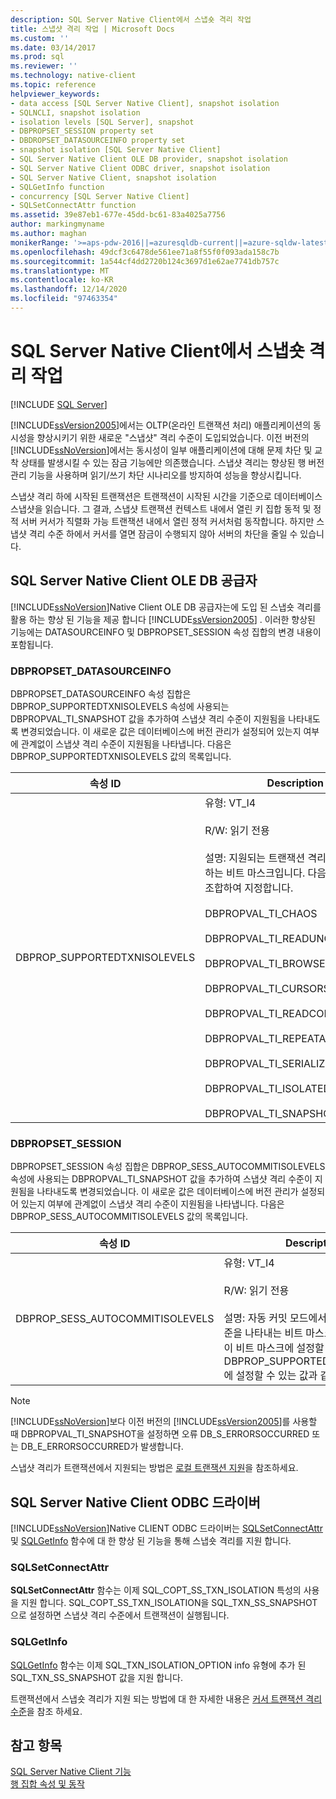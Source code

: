 ```yaml
---
description: SQL Server Native Client에서 스냅숏 격리 작업
title: 스냅샷 격리 작업 | Microsoft Docs
ms.custom: ''
ms.date: 03/14/2017
ms.prod: sql
ms.reviewer: ''
ms.technology: native-client
ms.topic: reference
helpviewer_keywords:
- data access [SQL Server Native Client], snapshot isolation
- SQLNCLI, snapshot isolation
- isolation levels [SQL Server], snapshot
- DBPROPSET_SESSION property set
- DBDROPSET_DATASOURCEINFO property set
- snapshot isolation [SQL Server Native Client]
- SQL Server Native Client OLE DB provider, snapshot isolation
- SQL Server Native Client ODBC driver, snapshot isolation
- SQL Server Native Client, snapshot isolation
- SQLGetInfo function
- concurrency [SQL Server Native Client]
- SQLSetConnectAttr function
ms.assetid: 39e87eb1-677e-45dd-bc61-83a4025a7756
author: markingmyname
ms.author: maghan
monikerRange: '>=aps-pdw-2016||=azuresqldb-current||=azure-sqldw-latest||>=sql-server-2016||>=sql-server-linux-2017||=azuresqldb-mi-current'
ms.openlocfilehash: 49dcf3c6478de561ee71a8f55f0f093ada158c7b
ms.sourcegitcommit: 1a544cf4dd2720b124c3697d1e62ae7741db757c
ms.translationtype: MT
ms.contentlocale: ko-KR
ms.lasthandoff: 12/14/2020
ms.locfileid: "97463354"
---
```

# <a name="working-with-snapshot-isolation-in-sql-server-native-client"></a>SQL Server Native Client에서 스냅숏 격리 작업
[!INCLUDE [SQL Server](../../../includes/applies-to-version/sql-asdb-asdbmi-asa-pdw.md)]

  [!INCLUDE[ssVersion2005](../../../includes/ssversion2005-md.md)]에서는 OLTP(온라인 트랜잭션 처리) 애플리케이션의 동시성을 향상시키기 위한 새로운 &quot;스냅샷&quot; 격리 수준이 도입되었습니다. 이전 버전의 [!INCLUDE[ssNoVersion](../../../includes/ssnoversion-md.md)]에서는 동시성이 일부 애플리케이션에 대해 문제 차단 및 교착 상태를 발생시킬 수 있는 잠금 기능에만 의존했습니다. 스냅샷 격리는 향상된 행 버전 관리 기능을 사용하며 읽기/쓰기 차단 시나리오를 방지하여 성능을 향상시킵니다.  
  
 스냅샷 격리 하에 시작된 트랜잭션은 트랜잭션이 시작된 시간을 기준으로 데이터베이스 스냅샷을 읽습니다. 그 결과, 스냅샷 트랜잭션 컨텍스트 내에서 열린 키 집합 동적 및 정적 서버 커서가 직렬화 가능 트랜잭션 내에서 열린 정적 커서처럼 동작합니다. 하지만 스냅샷 격리 수준 하에서 커서를 열면 잠금이 수행되지 않아 서버의 차단을 줄일 수 있습니다.  
  
## <a name="sql-server-native-client-ole-db-provider"></a>SQL Server Native Client OLE DB 공급자  
 [!INCLUDE[ssNoVersion](../../../includes/ssnoversion-md.md)]Native Client OLE DB 공급자는에 도입 된 스냅숏 격리를 활용 하는 향상 된 기능을 제공 합니다 [!INCLUDE[ssVersion2005](../../../includes/ssversion2005-md.md)] . 이러한 향상된 기능에는 DATASOURCEINFO 및 DBPROPSET_SESSION 속성 집합의 변경 내용이 포함됩니다.  
  
### <a name="dbpropset_datasourceinfo"></a>DBPROPSET_DATASOURCEINFO  
 DBPROPSET_DATASOURCEINFO 속성 집합은 DBPROP_SUPPORTEDTXNISOLEVELS 속성에 사용되는 DBPROPVAL_TI_SNAPSHOT 값을 추가하여 스냅샷 격리 수준이 지원됨을 나타내도록 변경되었습니다. 이 새로운 값은 데이터베이스에 버전 관리가 설정되어 있는지 여부에 관계없이 스냅샷 격리 수준이 지원됨을 나타냅니다. 다음은 DBPROP_SUPPORTEDTXNISOLEVELS 값의 목록입니다.  
  
|속성 ID|Description|  
|-----------------|-----------------|  
|DBPROP_SUPPORTEDTXNISOLEVELS|유형: VT_I4<br /><br /> R/W: 읽기 전용<br /><br /> 설명: 지원되는 트랜잭션 격리 수준을 지정하는 비트 마스크입니다. 다음을 0개 이상 조합하여 지정합니다.<br /><br /> DBPROPVAL_TI_CHAOS<br /><br /> DBPROPVAL_TI_READUNCOMMITTED<br /><br /> DBPROPVAL_TI_BROWSE<br /><br /> DBPROPVAL_TI_CURSORSTABILITY<br /><br /> DBPROPVAL_TI_READCOMMITTED<br /><br /> DBPROPVAL_TI_REPEATABLEREAD<br /><br /> DBPROPVAL_TI_SERIALIZABLE<br /><br /> DBPROPVAL_TI_ISOLATED<br /><br /> DBPROPVAL_TI_SNAPSHOT|  
  
### <a name="dbpropset_session"></a>DBPROPSET_SESSION  
 DBPROPSET_SESSION 속성 집합은 DBPROP_SESS_AUTOCOMMITISOLEVELS 속성에 사용되는 DBPROPVAL_TI_SNAPSHOT 값을 추가하여 스냅샷 격리 수준이 지원됨을 나타내도록 변경되었습니다. 이 새로운 값은 데이터베이스에 버전 관리가 설정되어 있는지 여부에 관계없이 스냅샷 격리 수준이 지원됨을 나타냅니다. 다음은 DBPROP_SESS_AUTOCOMMITISOLEVELS 값의 목록입니다.  
  
|속성 ID|Description|  
|-----------------|-----------------|  
|DBPROP_SESS_AUTOCOMMITISOLEVELS|유형: VT_I4<br /><br /> R/W: 읽기 전용<br /><br /> 설명: 자동 커밋 모드에서 트랜잭션 격리 수준을 나타내는 비트 마스크를 지정합니다. 이 비트 마스크에 설정할 수 있는 값은 DBPROP_SUPPORTEDTXNISOLEVELS에 설정할 수 있는 값과 같습니다.|  
  
> [!NOTE]  
>  [!INCLUDE[ssNoVersion](../../../includes/ssnoversion-md.md)]보다 이전 버전의 [!INCLUDE[ssVersion2005](../../../includes/ssversion2005-md.md)]를 사용할 때 DBPROPVAL_TI_SNAPSHOT을 설정하면 오류 DB_S_ERRORSOCCURRED 또는 DB_E_ERRORSOCCURRED가 발생합니다.  
  
 스냅샷 격리가 트랜잭션에서 지원되는 방법은 [로컬 트랜잭션 지원](../../../relational-databases/native-client-ole-db-transactions/supporting-local-transactions.md)을 참조하세요.  
  
## <a name="sql-server-native-client-odbc-driver"></a>SQL Server Native Client ODBC 드라이버  
 [!INCLUDE[ssNoVersion](../../../includes/ssnoversion-md.md)]Native CLIENT ODBC 드라이버는 [SQLSetConnectAttr](../../../relational-databases/native-client-odbc-api/sqlsetconnectattr.md) 및 [SQLGetInfo](../../../relational-databases/native-client-odbc-api/sqlgetinfo.md) 함수에 대 한 향상 된 기능을 통해 스냅숏 격리를 지원 합니다.  
  
### <a name="sqlsetconnectattr"></a>SQLSetConnectAttr  
 **SQLSetConnectAttr** 함수는 이제 SQL_COPT_SS_TXN_ISOLATION 특성의 사용을 지원 합니다. SQL_COPT_SS_TXN_ISOLATION을 SQL_TXN_SS_SNAPSHOT으로 설정하면 스냅샷 격리 수준에서 트랜잭션이 실행됩니다.  
  
### <a name="sqlgetinfo"></a>SQLGetInfo  
 [SQLGetInfo](../../../relational-databases/native-client-odbc-api/sqlgetinfo.md) 함수는 이제 SQL_TXN_ISOLATION_OPTION info 유형에 추가 된 SQL_TXN_SS_SNAPSHOT 값을 지원 합니다.  
  
 트랜잭션에서 스냅숏 격리가 지원 되는 방법에 대 한 자세한 내용은 [커서 트랜잭션 격리 수준](../../../relational-databases/native-client-odbc-cursors/properties/cursor-transaction-isolation-level.md)을 참조 하세요.  
  
## <a name="see-also"></a>참고 항목  
 [SQL Server Native Client 기능](../../../relational-databases/native-client/features/sql-server-native-client-features.md)   
 [행 집합 속성 및 동작](../../../relational-databases/native-client-ole-db-rowsets/rowset-properties-and-behaviors.md)  
  
  
